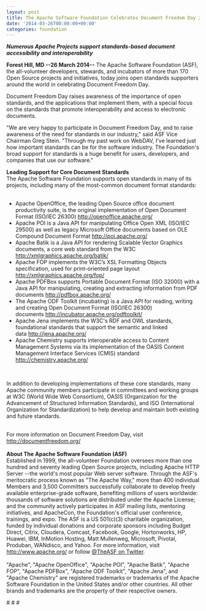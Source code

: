 ```yaml
---
layout: post
title: The Apache Software Foundation Celebrates Document Freedom Day 2014
date: '2014-03-26T00:00:00+00:00'
categories: foundation
---
```

<div> 
    <p><b><i>Numerous Apache Projects support standards-based document accessibility and interoperability</i></b></p> 
    <p><b><i></i>Forest Hill, MD --26 March 2014--</b> The Apache Software Foundation (ASF), the all-volunteer developers, stewards, and incubators of more than 170 Open Source projects and initiatives, today joins open standards supporters around the world in celebrating Document Freedom Day.</p> 
  </div> 
  <div> 
    <p>Document Freedom Day raises awareness of the importance of open standards, and the applications that implement them, with a special focus on the standards that promote interoperability and access to electronic documents.</p> 
    <p>&quot;We are very happy to participate in Document Freedom Day, and to raise awareness of the need for standards in our industry,&quot; said ASF Vice Chairman Greg Stein. &quot;Through my past work on WebDAV, I've learned just how important standards can be for the software industry. The Foundation's broad support for standards is a huge benefit for users, developers, and companies that use our software.&quot;</p> 
  </div> 
  <div><b>Leading Support for Core Document Standards</b></div> 
  <div>The Apache Software Foundation supports open standards in many of its projects, including many of the most-common document format standards:<br /><br /></div> 
  <div> 
    <ul> 
      <li>Apache OpenOffice, the leading Open Source office document productivity suite, is the original implementation of Open Document Format (ISO/IEC 26300)&nbsp;<a href="http://openoffice.apache.org/">http://openoffice.apache.org/</a></li> 
      <li>Apache POI is a Java API for manipulating Office Open XML (ISO/IEC 29500) as well as legacy Microsoft Office documents based on OLE Compound Document Format&nbsp;<a href="http://poi.apache.org/">http://poi.apache.org/</a></li> 
      <li>Apache Batik is a Java API for rendering Scalable Vector Graphics documents, a core web standard from the W3C <a href="http://xmlgraphics.apache.org/batik/">http://xmlgraphics.apache.org/batik/</a></li> 
      <li>Apache FOP implements the W3C’s XSL Formatting Objects specification, used for print-oriented page layout <a href="http://xmlgraphics.apache.org/fop/">http://xmlgraphics.apache.org/fop/</a></li> 
      <li>Apache PDFBox supports Portable Document Format (ISO 32000) with a Java API for manipulating, creating and extracting information from PDF documents&nbsp;<a href="http://pdfbox.apache.org/">http://pdfbox.apache.org/</a></li> 
      <li>The Apache ODF Toolkit (incubating) is a Java API for reading, writing and creating Open Document Format (ISO/IEC 26300) documents&nbsp;<a href="http://incubator.apache.org/odftoolkit/">http://incubator.apache.org/odftoolkit/</a></li> 
      <li>Apache Jena implements the W3C's RDF and OWL standards, foundational standards that support the semantic and linked data&nbsp;<a href="http://jena.apache.org/">http://jena.apache.org/</a></li> 
      <li>Apache Chemistry supports interoperable access to Content Management Systems via its implementation of the OASIS Content Management Interface Services (CMIS) standard <a href="http://chemistry.apache.org/">http://chemistry.apache.org/</a> </li> 
    </ul> 
  </div> 
  <div><br /></div> 
  <p>In addition to developing implementations of these core standards, many Apache community members participate in committees and working groups at W3C (World Wide Web Consortium), OASIS (Organization for the Advancement of Structured Information Standards), and ISO (International Organization for Standardization) to help develop and maintain both existing and future standards.</p> 
  <div><br />For more information on Document Freedom Day, visit <a href="http://documentfreedom.org/">http://documentfreedom.org/</a><br /><br /></div> 
  <div><b>About The Apache Software Foundation (ASF)</b></div> 
  <div>Established in 1999, the all-volunteer Foundation oversees more than one hundred and seventy leading Open Source projects, including Apache HTTP Server --the world's most popular Web server software. Through the ASF's meritocratic process known as &quot;The Apache Way,&quot; more than 400 individual Members and 3,500 Committers successfully collaborate to develop freely available enterprise-grade software, benefiting millions of users worldwide: thousands of software solutions are distributed under the Apache License; and the community actively participates in ASF mailing lists, mentoring initiatives, and ApacheCon, the Foundation's official user conference, trainings, and expo. The ASF is a US 501(c)(3) charitable organization, funded by individual donations and corporate sponsors including Budget Direct, Citrix, Cloudera, Comcast, Facebook, Google, Hortonworks, HP, Huawei, IBM, InMotion Hosting, Matt Mullenweg, Microsoft, Pivotal, Produban, WANdisco, and Yahoo. For more information, visit <a href="http://www.apache.org/">http://www.apache.org/</a> or follow <a href="https://twitter.com/TheASF">@TheASF on Twitter</a>.</div> 
  <div><br />&quot;Apache&quot;, &quot;Apache OpenOffice&quot;, &quot;Apache POI&quot;, &quot;Apache Batik&quot;, &quot;Apache FOP&quot;, &quot;Apache PDFBox&quot;, &quot;Apache ODF Toolkit&quot;, &quot;Apache Jena&quot;, and &quot;Apache Chemistry&quot; are registered trademarks or trademarks of the Apache Software Foundation in the United States and/or other countries. All other brands and trademarks are the property of their respective owners.</div> 
  <p># # #</p>
